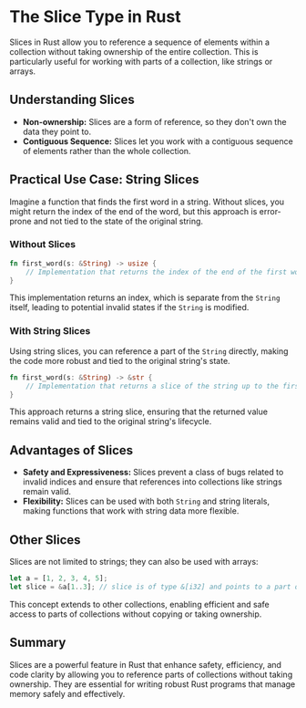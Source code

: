# The Slice Type in Rust

Slices in Rust allow you to reference a sequence of elements within a collection without taking ownership of the entire collection. This is particularly useful for working with parts of a collection, like strings or arrays.

## Understanding Slices

- **Non-ownership:** Slices are a form of reference, so they don't own the data they point to.
- **Contiguous Sequence:** Slices let you work with a contiguous sequence of elements rather than the whole collection.

## Practical Use Case: String Slices

Imagine a function that finds the first word in a string. Without slices, you might return the index of the end of the word, but this approach is error-prone and not tied to the state of the original string.

### Without Slices

```rust
fn first_word(s: &String) -> usize {
    // Implementation that returns the index of the end of the first word
}
```

This implementation returns an index, which is separate from the `String` itself, leading to potential invalid states if the `String` is modified.

### With String Slices

Using string slices, you can reference a part of the `String` directly, making the code more robust and tied to the original string's state.

```rust
fn first_word(s: &String) -> &str {
    // Implementation that returns a slice of the string up to the first space
}
```

This approach returns a string slice, ensuring that the returned value remains valid and tied to the original string's lifecycle.

## Advantages of Slices

- **Safety and Expressiveness:** Slices prevent a class of bugs related to invalid indices and ensure that references into collections like strings remain valid.
- **Flexibility:** Slices can be used with both `String` and string literals, making functions that work with string data more flexible.

## Other Slices

Slices are not limited to strings; they can also be used with arrays:

```rust
let a = [1, 2, 3, 4, 5];
let slice = &a[1..3]; // slice is of type &[i32] and points to a part of the array
```

This concept extends to other collections, enabling efficient and safe access to parts of collections without copying or taking ownership.

## Summary

Slices are a powerful feature in Rust that enhance safety, efficiency, and code clarity by allowing you to reference parts of collections without taking ownership. They are essential for writing robust Rust programs that manage memory safely and effectively.